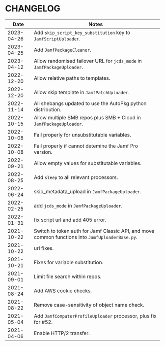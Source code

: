 # CHANGELOG

| Date       | Notes                                                                                            |
| ---------- | ------------------------------------------------------------------------------------------------ |
| 2023-04-26 | Add `skip_script_key_substitution` key to `JamfScriptUploader`.                                  |
| 2023-04-25 | Add `JamfPackageCleaner`.                                                                        |
| 2023-04-12 | Allow randomised failover URL for `jcds_mode` in `JamfPackageUploader`.                          |
| 2022-12-20 | Allow relative paths to templates.                                                               |
| 2022-12-20 | Allow skip template in `JamfPatchUploader`.                                                      |
| 2022-11-14 | All shebangs updated to use the AutoPkg python distribution.                                     |
| 2022-10-15 | Allow multiple SMB repos plus SMB + Cloud in `JamfPackageUploader`.                              |
| 2022-10-08 | Fail properly for unsubstitutable variables.                                                     |
| 2022-10-08 | Fail properly if cannot detemine the Jamf Pro version.                                           |
| 2022-09-21 | Allow empty values for substitutable variables.                                                  |
| 2022-08-25 | Add `sleep` to all relevant processors.                                                          |
| 2022-06-24 | skip_metadata_upload in `JamfPackageUploader`.                                                   |
| 2022-02-25 | add `jcds_mode` in `JamfPackageUploader`.                                                        |
| 2022-01-31 | fix script url and add 405 error.                                                                |
| 2021-10-22 | Switch to token auth for Jamf Classic API, and move common functions into `JamfUploaderBase.py`. |
| 2021-10-22 | url fixes.                                                                                       |
| 2021-10-21 | Fixes for variable substitution.                                                                 |
| 2021-09-01 | Limit file search within repos.                                                                  |
| 2021-08-24 | Add AWS cookie checks.                                                                           |
| 2021-08-22 | Remove case-sensitivity of object name check.                                                    |
| 2021-05-04 | Add `JamfComputerProfileUploader` processor, plus fix for #52.                                   |
| 2021-04-06 | Enable HTTP/2 transfer.                                                                          |
